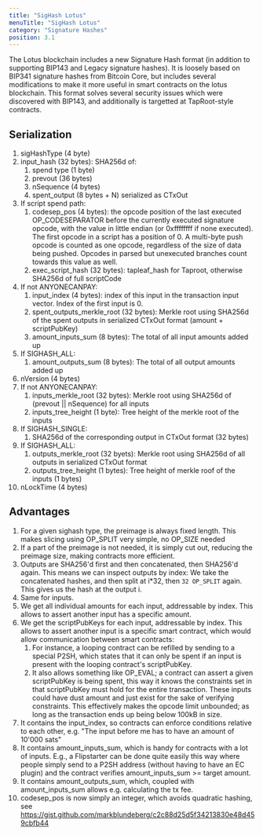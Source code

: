 ```yaml
---
title: "SigHash Lotus"
menuTitle: "SigHash Lotus"
category: "Signature Hashes"
position: 3.1
---
```


The Lotus blockchain includes a new Signature Hash format (in addition to supporting BIP143 and Legacy signature hashes). It is loosely based on BIP341 signature hashes from Bitcoin Core, but includes several modifications to make it more useful in smart contracts on the lotus blockchain. This format solves several security issues which were discovered with BIP143, and additionally is targetted at TapRoot-style contracts.

## Serialization

1. sigHashType (4 byte)
2. input_hash (32 bytes): SHA256d of:
    1. spend type (1 byte)
    2. prevout (36 bytes)
    3. nSequence (4 bytes)
    4. spent_output (8 bytes + N) serialized as CTxOut
3. If script spend path:
    1.  codesep_pos (4 bytes): the opcode position of the last executed OP_CODESEPARATOR before the currently executed signature opcode, with the value in little endian (or 0xffffffff if none executed). The first opcode in a script has a position of 0. A multi-byte push opcode is counted as one opcode, regardless of the size of data being pushed. Opcodes in parsed but unexecuted branches count towards this value as well.
    2. exec_script_hash (32 bytes): tapleaf_hash for Taproot, otherwise SHA256d of full scriptCode
4. If not ANYONECANPAY:
    1. input_index (4 bytes): index of this input in the transaction input vector. Index of the first input is 0.
    2. spent_outputs_merkle_root (32 bytes): Merkle root using SHA256d of the spent outputs in serialized CTxOut format (amount + scriptPubKey)
    3. amount_inputs_sum (8 bytes): The total of all input amounts added up
5. If SIGHASH_ALL:
    1.  amount_outputs_sum (8 bytes): The total of all output amounts added up
6. nVersion (4 bytes)
7. If not ANYONECANPAY:
    1. inputs_merkle_root (32 bytes): Merkle root using SHA256d of (prevout || nSequence) for all inputs
    2. inputs_tree_height (1 byte): Tree height of the merkle root of the inputs
8. If SIGHASH_SINGLE:
    1. SHA256d of the corresponding output in CTxOut format (32 bytes)
9. If SIGHASH_ALL:
    1. outputs_merkle_root (32 byets): Merkle root using SHA256d of all outputs in serialized CTxOut format
    2. outputs_tree_height (1 bytes): Tree height of merkle roof of the inputs (1 bytes)
10. nLockTime (4 bytes)


## Advantages

1. For a given sighash type, the preimage is always fixed length. This makes slicing using OP_SPLIT very simple, no OP_SIZE needed
2. If a part of the preimage is not needed, it is simply cut out, reducing the preimage size, making contracts more efficient.
3. Outputs are SHA256'd first and then concatenated, then SHA256'd again. This means we can inspect outputs by index: We take the concatenated hashes, and then split at i\*32, then `32 OP_SPLIT` again. This gives us the hash at the output i.
4. Same for inputs.
5. We get all individual amounts for each input, addressable by index. This allows to assert another input has a specific amount.
6. We get the scriptPubKeys for each input, addressable by index. This allows to assert another input is a specific smart contract, which would allow communication between smart contracts:
    1. For instance, a looping contract can be refilled by sending to a special P2SH, which states that it can only be spent if an input is present with the looping contract's scriptPubKey.
    2. It also allows something like OP_EVAL; a contract can assert a given scriptPubKey is being spent, this way it knows the constraints set in that scriptPubKey must hold for the entire transaction. These inputs could have dust amount and just exist for the sake of verifying constraints. This effectively makes the opcode limit unbounded; as long as the transaction ends up being below 100kB in size.
7. It contains the input_index, so contracts can enforce conditions relative to each other, e.g. "The input before me has to have an amount of 10'000 sats"
8. It contains amount_inputs_sum, which is handy for contracts with a lot of inputs. E.g., a Flipstarter can be done quite easily this way where people simply send to a P2SH address (without having to have an EC plugin) and the contract verifies amount_inputs_sum >= target amount.
9. It contains amount_outputs_sum, which, coupled with amount_inputs_sum allows e.g. calculating the tx fee.
10. codesep_pos is now simply an integer, which avoids quadratic hashing, see https://gist.github.com/markblundeberg/c2c88d25d5f34213830e48d459cbfb44
